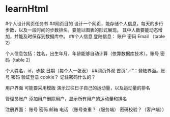 # learnHtml
#个人设计网页任务书
##网页目的
设计一个网页，能存储个人信息，每天的步行步数，以及一段时间的步数排名，要能以图表的形式展现。
其中人数要能动态增加，并能及时保存到数据库中。
##个人信息
登陆信息： 账户 密码  Email （table 2）

个人信息包括：姓名，出生年月，年龄能够自动计算（依靠数据库技术）。账号 密码（table 2）

个人姓名，id，步数 日期（每个人一张表）
##网页外观
首页“／”：登陆界面。账号 密码 验证登录 cookie？ 记住密码什么的？

用户界面 可能要采用模版   演示过往日子自己的运动量，以及运动量的排名

管理员账户 添加用户删除用户，显示所有用户的运动量和排名

注册界面： 账号 密码 邮箱 电话 （账号查重？（服务端） 密码校验？（客户端））

